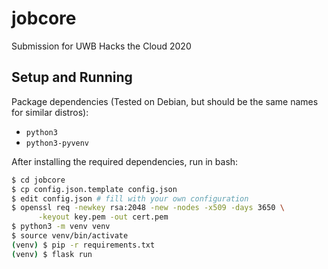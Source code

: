 # jobcore
Submission for UWB Hacks the Cloud 2020

## Setup and Running
Package dependencies (Tested on Debian, but should be the same names
for similar distros):
- `python3`
- `python3-pyvenv`

After installing the required dependencies, run in bash:

```bash
$ cd jobcore
$ cp config.json.template config.json
$ edit config.json # fill with your own configuration
$ openssl req -newkey rsa:2048 -new -nodes -x509 -days 3650 \
      -keyout key.pem -out cert.pem
$ python3 -m venv venv
$ source venv/bin/activate
(venv) $ pip -r requirements.txt
(venv) $ flask run
```
